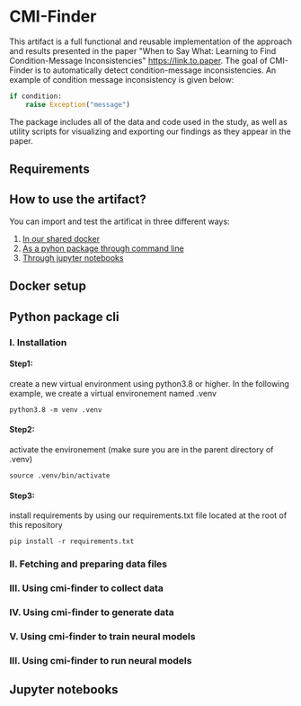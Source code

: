 # CMI-Finder
This artifact is a full functional and reusable implementation of the approach and results presented in the paper "When to Say What: Learning to Find Condition-Message Inconsistencies" https://link.to.paper. The goal of CMI-Finder is to automatically detect condition-message inconsistencies. An example of condition message inconsistency is given below:
```Python
if condition:
    raise Exception("message")
```
The package includes all of the data and code used in the study, as well as utility scripts for visualizing and exporting our findings as they appear in the paper.

## Requirements

## How to use the artifact?
You can import and test the artificat in three different ways:
1. [In our shared docker](#docker-setup)
2. [As a pyhon package through command line](#python-package-cli)
3. [Through jupyter notebooks](#jupyter-notebooks)

## Docker setup

## Python package cli
### I. Installation
 #### Step1: 
 create a new virtual environment using python3.8 or higher. In the following example, we create a virtual environement named .venv
 ```
 python3.8 -m venv .venv
 ```
 #### Step2: 
 activate the environement (make sure you are in the parent directory of .venv)
 ```
 source .venv/bin/activate
 ```
 #### Step3: 
 install requirements by using our requirements.txt file located at the root of this repository
 ```
 pip install -r requirements.txt
 ```

### II. Fetching and preparing data files
### III. Using cmi-finder to collect data
### IV. Using cmi-finder to generate data
### V. Using cmi-finder to train neural models
### III. Using cmi-finder to run neural models
## Jupyter notebooks